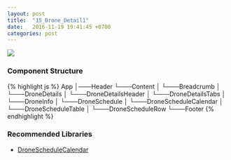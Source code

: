 ```yaml
---
layout: post
title:  "15_Drone_Detail1"
date:   2016-11-19 19:41:45 +0700
categories: post
---
```


<img src="{{ site.github.url }}/images/posts/2016-11-19/15_Drone_Detail1.jpg">

### Component Structure

{% highlight js %}
App
│───Header
└───Content
│   └───Breadcrumb
│   └───DroneDetails
│       └───DroneDetailsHeader
│       └───DroneDetailsTabs
│           └───DroneInfo
│           └───DroneSchedule
│               └───DroneScheduleCalendar
│               └───DroneScheduleTable
│                   └───DroneScheduleRow
└───Footer
{% endhighlight %}

### Recommended Libraries

* [DroneScheduleCalendar](https://github.com/react-component/calendar)
